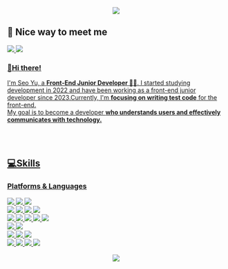 <!--
**yuiseo/yuiseo** is a ✨ _special_ ✨ repository because its `README.md` (this file) appears on your GitHub profile.

Here are some ideas to get you started:

- 🔭 I’m currently working on ...
- 🌱 I’m currently learning ...
- 👯 I’m looking to collaborate on ...
- 🤔 I’m looking for help with ...
- 💬 Ask me about ...
- 📫 How to reach me: ...
- 😄 Pronouns: ...
- ⚡ Fun fact: ...
-->

<div>
<div align="center">
<img src="https://capsule-render.vercel.app/api?type=waving&color=0:4282f4,100:f3e5f4&height=260&section=header&text=Welcome%20to%20I%20Seo's%20GitHub😊&fontSize=40&fontColor=ffffff&fontAlign=65" />
</div>
<div>
<h2>🤞 Nice way to meet me</h2>
<a href="https://luminous24.tistory.com" target="_blank">
<img src="https://img.shields.io/badge/TECH Blog-4282f4?style=for-the-badge&logo=GitHub Sponsors&logoColor=white"/>
<a href="https://mail.google.com/mail/?view=cm&amp;fs=1&amp;to=oesiu24@gmail.com" target="_blank">
<img src="https://img.shields.io/badge/Gmail-f3e5f4?style=for-the-badge&logo=Gmail&logoColor=white"/>
<h3>👋Hi there!</h3>
<p>I'm Seo Yu, a <b>Front-End Junior Developer 👩‍💻</b>. I started studying development in 2022 and have been working as a front-end junior developer since 2023.Currently, I'm <b>focusing on writing test code</b> for the front-end.<br/>  
My goal is to become a developer <b>who understands users and effectively communicates with technology.</b>
</p>
<br />
<br />
<h2>💻Skills</h2>
<h3>Platforms & Languages</h3>
<img src="https://img.shields.io/badge/Python-3776AB?style=for-the-badge&logo=python&logoColor=white"/>
<img src="https://img.shields.io/badge/JavaScript-F7DF1E?style=for-the-badge&logo=JavaScript&logoColor=white"/>
<img src="https://img.shields.io/badge/TypeScript-3178C6?style=for-the-badge&logo=TypeScript&logoColor=white"/>
<br/>
  
<img src="https://img.shields.io/badge/HTML5-E34F26?style=for-the-badge&logo=HTML5&logoColor=white"/>
<img src="https://img.shields.io/badge/CSS3-1572B6?style=for-the-badge&logo=CSS3&logoColor=white"/>
<img src="https://img.shields.io/badge/styled components-DB7093?style=for-the-badge&logo=styled-components&logoColor=white"/>
<img src="https://img.shields.io/badge/Sass-CC6699?style=for-the-badge&logo=Sass&logoColor=white"/>
<br/>

<img src="https://img.shields.io/badge/React.js-61DAFB?style=for-the-badge&logo=React&logoColor=white"/>
<img src="https://img.shields.io/badge/electron-%2347848F.svg?&style=for-the-badge&logo=electron&logoColor=white" />
<img src="https://img.shields.io/badge/Next.js-000000?style=for-the-badge&logo=Next.js&logoColor=white"/>
<img src="https://img.shields.io/badge/Vue.js-4FC08D?style=for-the-badge&logo=Vue.js&logoColor=white"/>
<img src="https://img.shields.io/badge/redux-%23764ABC.svg?&style=for-the-badge&logo=redux&logoColor=white" />
<br/>

<img src="https://img.shields.io/badge/jest-%23C21325.svg?&style=for-the-badge&logo=jest&logoColor=white" />
<img src="https://img.shields.io/badge/testing%20library-%23E33332.svg?&style=for-the-badge&logo=testing%20library&logoColor=white" />
<br/>

<img src="https://img.shields.io/badge/Django-092E20?style=for-the-badge&logo=Django&logoColor=white"/>
<img src="https://img.shields.io/badge/Postman-FF6C37?style=for-the-badge&logo=postman&logoColor=white">
<img src="https://img.shields.io/badge/SQLite-003B57?style=for-the-badge&logo=SQLite&logoColor=white">
<br/>
<img src="https://img.shields.io/badge/Jira-0052CC?style=for-the-badge&logo=jira&logoColor=white"/>
<img src="https://img.shields.io/badge/Git-F05032?style=for-the-badge&logo=git&logoColor=white">
<img src="https://img.shields.io/badge/Notion-000000?style=for-the-badge&logo=notion&logoColor=white"/>
<img src="https://img.shields.io/badge/Figma-F24E1E?style=for-the-badge&logo=figma&logoColor=white"/>



</a>
<br />

<!-- <h4>✨My Github Stats</h4>
<img src="https://github-readme-stats.vercel.app/api?username=yuiseo&show_icons=true&theme=tokyonight"/> -->
<br />
</div>
<div align="center">
<img src="https://capsule-render.vercel.app/api?type=waving&color=20:b0c4de,100:f3e5f4&height=200&reversal=true&section=footer" />
</div>
